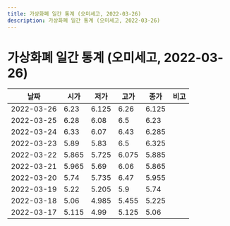 ```yaml
---
title: 가상화폐 일간 통계 (오미세고, 2022-03-26)
description: 가상화폐 일간 통계 (오미세고, 2022-03-26)
---
```


가상화폐 일간 통계 (오미세고, 2022-03-26)
===

|날짜|시가|저가|고가|종가|비고|
|--|--|--|--|--|--|
|2022-03-26|6.23|6.125|6.26|6.125|    |
|2022-03-25|6.28|6.08|6.5|6.23|    |
|2022-03-24|6.33|6.07|6.43|6.285|    |
|2022-03-23|5.89|5.83|6.5|6.325|    |
|2022-03-22|5.865|5.725|6.075|5.885|    |
|2022-03-21|5.965|5.69|6.06|5.865|    |
|2022-03-20|5.74|5.735|6.47|5.955|    |
|2022-03-19|5.22|5.205|5.9|5.74|    |
|2022-03-18|5.06|4.985|5.455|5.225|    |
|2022-03-17|5.115|4.99|5.125|5.06|    |
